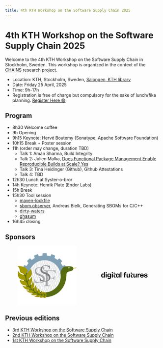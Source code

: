 ```yaml
---
title: 4th KTH Workshop on the Software Supply Chain 2025
---
```


<meta name="og:description" content="KTH hosts the 4th CHAINS workshop where we have conversations about super cool research on software supply chain security and reliability.">
<meta property="og:url" content="https://chains.proj.kth.se/software-supply-chain-workshop-4">
<meta property="og:image" content="https://avatars.githubusercontent.com/u/104410944?s=200&v=4">

# 4th KTH Workshop on the Software Supply Chain 2025

Welcome to the 4th KTH Workshop on the Software Supply Chain in Stockholm, Sweden.
This workshop is organized in the context of the [CHAINS](https://chains.proj.kth.se/) research project.


* Location: KTH, Stockholm, Sweden, [Salongen, KTH library](https://www.kth.se/places/room/id/2ce773d5-3190-4588-8618-27ea2822000b)
* Date: Friday 25 April, 2025
* Time: 9h-17h
* Registration is free of charge but compulsory for the sake of lunch/fika planning. [Register Here 😄](https://www.kth.se/form/678a135a19c08f75a45b7dbd)

## Program

* 8h30 Welcome coffee
* 9h Opening
* 9h15 Keynote: Hervé Boutemy (Sonatype, Apache Software Foundation)
* 10h15 Break + Poster session
* 11h (order may change, duration TBD)
  * Talk 1: Aman Sharma, Build Integrity
  * Talk 2: Julien Malka, [Does Functional Package Management Enable Reproducible Builds at Scale? Yes](https://hal.science/hal-04913007)
  * Talk 3: Tina Heidinger (Github), Github Attestations 
  * Talk 4: TBD
* 12h30 Lunch at Syster-o-bror
* 14h Keynote: Henrik Plate (Endor Labs)
* 15h Break
* 15h30 Tool session
  * [maven-lockfile](https://github.com/chains-project/maven-lockfile/)
  * [sbom.observer](https://sbom.observer/), Andreas Bielk, Generating SBOMs for C/C++ 
  * [dirty-waters](https://github.com/chains-project/dirty-waters)
  * [ghasum](https://github.com/chains-project/ghasum)
* 16h45 closing
  
## Sponsors

<div style="display: flex; justify-content: center;">
<img src="workshop_4_assets/ssf_logo.svg" alt="SSF" style="width: 200; margin: auto;"/>
  <img src="workshop_4_assets/df_logo.png" alt="Digital Futures" style="max-width: 30%; margin: auto;"/> 
</div>

## Previous editions

- [3rd KTH Workshop on the Software Supply Chain](/software-supply-chain-workshop-3.md) 
- [2nd KTH Workshop on the Software Supply Chain](/software-supply-chain-workshop-2.md)
- [1st KTH Workshop on the Software Supply Chain](/software-suppply-chain-workshop-1.md)
